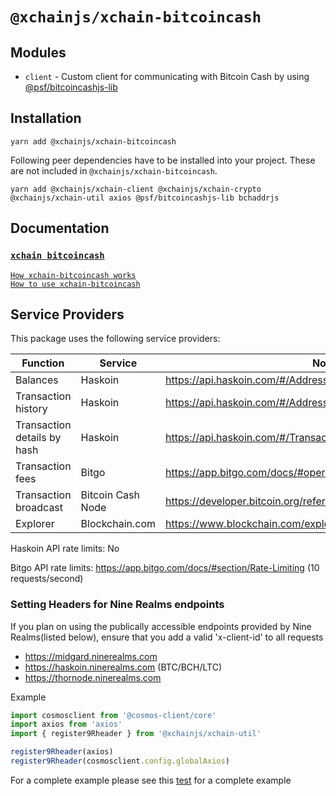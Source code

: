 # `@xchainjs/xchain-bitcoincash`

## Modules

- `client` - Custom client for communicating with Bitcoin Cash by using [@psf/bitcoincashjs-lib](https://www.npmjs.com/package/@psf/bitcoincashjs-lib)

## Installation

```
yarn add @xchainjs/xchain-bitcoincash
```

Following peer dependencies have to be installed into your project. These are not included in `@xchainjs/xchain-bitcoincash`.

```
yarn add @xchainjs/xchain-client @xchainjs/xchain-crypto @xchainjs/xchain-util axios @psf/bitcoincashjs-lib bchaddrjs
```

## Documentation

### [`xchain bitcoincash`](http://docs.xchainjs.org/xchain-client/xchain-bitcoincash/)
[`How xchain-bitcoincash works`](http://docs.xchainjs.org/xchain-client/xchain-bitcoincash/how-it-works.html)\
[`How to use xchain-bitcoincash`](http://docs.xchainjs.org/xchain-client/xchain-bitcoincash/how-to-use.html)


## Service Providers

This package uses the following service providers:

| Function                    | Service           | Notes                                                               |
| --------------------------- | ----------------- | ------------------------------------------------------------------- |
| Balances                    | Haskoin           | https://api.haskoin.com/#/Address/getBalance                        |
| Transaction history         | Haskoin           | https://api.haskoin.com/#/Address/getAddressTxsFull                 |
| Transaction details by hash | Haskoin           | https://api.haskoin.com/#/Transaction/getTransaction                |
| Transaction fees            | Bitgo             | https://app.bitgo.com/docs/#operation/v2.tx.getfeeestimate          |
| Transaction broadcast       | Bitcoin Cash Node | https://developer.bitcoin.org/reference/rpc/sendrawtransaction.html |
| Explorer                    | Blockchain.com    | https://www.blockchain.com/explorer?view=bch                                          |

Haskoin API rate limits: No

Bitgo API rate limits: https://app.bitgo.com/docs/#section/Rate-Limiting (10 requests/second)


### Setting Headers for Nine Realms endpoints

If you plan on using the publically accessible endpoints provided by Nine Realms(listed below), ensure that you add a valid 'x-client-id' to all requests

- https://midgard.ninerealms.com
- https://haskoin.ninerealms.com (BTC/BCH/LTC)
- https://thornode.ninerealms.com 

Example

```typescript
import cosmosclient from '@cosmos-client/core'
import axios from 'axios'
import { register9Rheader } from '@xchainjs/xchain-util'

register9Rheader(axios)
register9Rheader(cosmosclient.config.globalAxios)
```

For a complete example please see this [test](https://github.com/xchainjs/xchainjs-lib/blob/master/packages/xchain-thorchain-amm/__e2e__/wallet.e2e.ts) for a complete example
